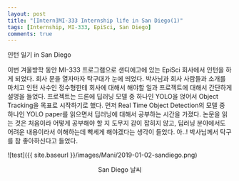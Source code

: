```yaml
---
layout: post
title: "[Intern]MI-333 Internship life in San Diego(1)"
tags: [Internship, MI-333, EpiSci, San Diego]
comments: true
---
```


인턴 일기 in San Diego

이번 겨울방학 동안 MI-333 프로그램으로 샌디에고에 있는 EpiSci 회사에서 인턴을 하게 되었다. 회사 문을 열자마자 탁구대가 눈에 띄었다. 박사님과 회사 사람들과 소개를 마치고 인턴 사수인 정수형한테 회사에 대해서 해야할 일과 프로젝트에 대해서 간단하게 설명을 들었다. 프로젝트는 드론에 딥러닝 모델 중 하나인 YOLO을 얹어서 Object Tracking을 목표로 시작하기로 했다. 먼저 Real Time Object Detection의 모델 중 하나인 YOLO paper를 읽으면서 딥러닝에 대해서 공부하는 시간을 가졌다.  논문을 읽는 것은 처음이라 어떻게 공부해야 할 지 도무지 감이 잡히지 않고, 딥러닝 분야에서도 어려운 내용이라서 이해하는데 빡세게 해야겠다는 생각이 들었다. 아..! 박사님께서 탁구를 참 좋아하신다고 들었다.



![test]({{ site.baseurl }}/images/Mani/2019-01-02-sandiego.png)

<center>San Diego 날씨</center>







